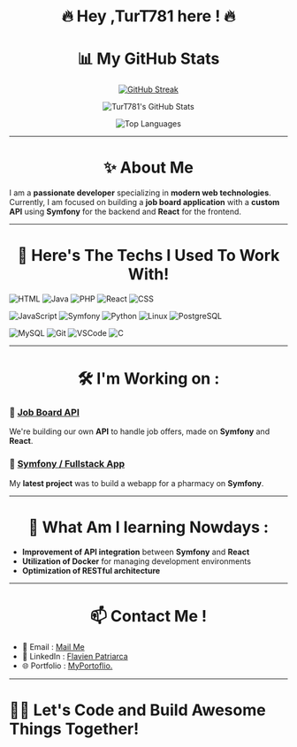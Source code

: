 <div align="center">
<h1> 🔥 Hey ,TurT781 here ! 🔥
</div>

<div align="center">
<h1> 📊 My GitHub Stats </h1>
</div>

<div align="center">
  
[![GitHub Streak](https://streak-stats.demolab.com?user=TurT781&theme=radical&exclude_days=Sun%2CSat)](https://git.io/streak-stats) 

</div>
<div align="center">
  
![TurT781's GitHub Stats](https://github-readme-stats.vercel.app/api?username=TurT781&show_icons=true&theme=radical)

</div>
<div align="center">

![Top Languages](https://github-readme-stats.vercel.app/api/top-langs/?username=TurT781&layout=compact&theme=radical)

</div>




---
<div align="center">
<h1> ✨ About Me </h1>
</div>

I am a **passionate developer** specializing in **modern web technologies**. Currently, I am focused on building a **job board application** with a **custom API** using **Symfony** for the backend and **React** for the frontend.

---
<div align="center">
<h1>🚀 Here's The Techs I Used To Work With!</h1>
</div>


![HTML](https://img.shields.io/badge/HTML-E34F26?style=for-the-badge&logo=html5&logoColor=white)
![Java](https://img.shields.io/badge/Java-007396?style=for-the-badge&logo=java&logoColor=white)
![PHP](https://img.shields.io/badge/PHP-777BB4?style=for-the-badge&logo=php&logoColor=white)
![React](https://img.shields.io/badge/React-61DAFB?style=for-the-badge&logo=react&logoColor=white)
![CSS](https://img.shields.io/badge/CSS-1572B6?style=for-the-badge&logo=css3&logoColor=white)

![JavaScript](https://img.shields.io/badge/JavaScript-F7DF1E?style=for-the-badge&logo=javascript&logoColor=black)
![Symfony](https://img.shields.io/badge/Symfony-000000?style=for-the-badge&logo=symfony&logoColor=white)
![Python](https://img.shields.io/badge/Python-3776AB?style=for-the-badge&logo=python&logoColor=white)
![Linux](https://img.shields.io/badge/Linux-FCC624?style=for-the-badge&logo=linux&logoColor=black)
![PostgreSQL](https://img.shields.io/badge/PostgreSQL-4169E1?style=for-the-badge&logo=postgresql&logoColor=white)

![MySQL](https://img.shields.io/badge/MySQL-4479A1?style=for-the-badge&logo=mysql&logoColor=white)
![Git](https://img.shields.io/badge/Git-F05032?style=for-the-badge&logo=git&logoColor=white)
![VSCode](https://img.shields.io/badge/Visual%20Studio%20Code-007ACC?style=for-the-badge&logo=visualstudiocode&logoColor=white)
![C](https://img.shields.io/badge/C-A8B400?style=for-the-badge&logo=c&logoColor=white)

---

<div align="center">
<h1>🛠 I'm Working on :</h1>
</div>


### 📌 [Job Board API](#)
We're building our own **API** to handle job offers, made on **Symfony** and **React**.

### 📌 [Symfony / Fullstack App](#)

My **latest project** was to build a webapp for a pharmacy on **Symfony**.


---

<div align="center">
<h1> 🌱 What Am I learning Nowdays : </h1>
</div>

- **Improvement of API integration** between **Symfony** and **React**
- **Utilization of Docker** for managing development environments
- **Optimization of RESTful architecture**

---

<div align="center">
<h1>📫 Contact Me !</h1>
</div>

- 📧 Email : [Mail Me](mailto:flavien.patriarca@epitech.eu)
- 💼 LinkedIn : [Flavien Patriarca](https://www.linkedin.com/in/flavien-patriarca-633010255/)
- 🌐 Portfolio : [MyPortoflio.](https://turt781.github.io/MyPortfolio/index.html)

---

# 👨‍💻 **Let's Code and Build Awesome Things Together!**

